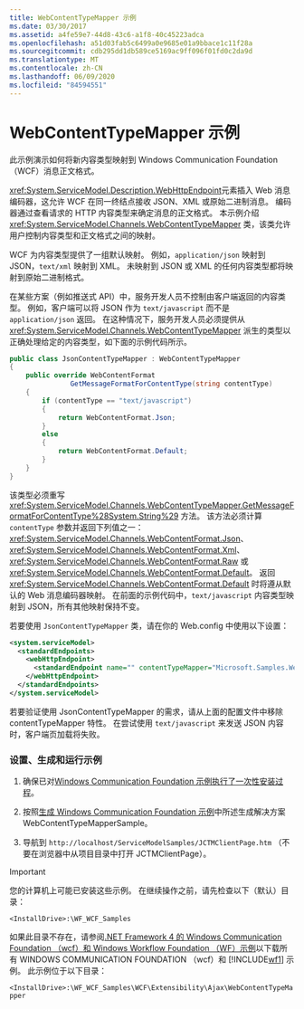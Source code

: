 ```yaml
---
title: WebContentTypeMapper 示例
ms.date: 03/30/2017
ms.assetid: a4fe59e7-44d8-43c6-a1f8-40c45223adca
ms.openlocfilehash: a51d03fab5c6499a0e9685e01a9bbace1c11f28a
ms.sourcegitcommit: cdb295dd1db589ce5169ac9ff096f01fd0c2da9d
ms.translationtype: MT
ms.contentlocale: zh-CN
ms.lasthandoff: 06/09/2020
ms.locfileid: "84594551"
---
```

# <a name="webcontenttypemapper-sample"></a>WebContentTypeMapper 示例
此示例演示如何将新内容类型映射到 Windows Communication Foundation （WCF）消息正文格式。  
  
 <xref:System.ServiceModel.Description.WebHttpEndpoint>元素插入 Web 消息编码器，这允许 WCF 在同一终结点接收 JSON、XML 或原始二进制消息。 编码器通过查看请求的 HTTP 内容类型来确定消息的正文格式。 本示例介绍 <xref:System.ServiceModel.Channels.WebContentTypeMapper> 类，该类允许用户控制内容类型和正文格式之间的映射。  
  
 WCF 为内容类型提供了一组默认映射。 例如，`application/json` 映射到 JSON，`text/xml` 映射到 XML。 未映射到 JSON 或 XML 的任何内容类型都将映射到原始二进制格式。  
  
 在某些方案（例如推送式 API）中，服务开发人员不控制由客户端返回的内容类型。 例如，客户端可以将 JSON 作为 `text/javascript` 而不是 `application/json` 返回。 在这种情况下，服务开发人员必须提供从 <xref:System.ServiceModel.Channels.WebContentTypeMapper> 派生的类型以正确处理给定的内容类型，如下面的示例代码所示。  
  
```csharp  
public class JsonContentTypeMapper : WebContentTypeMapper  
{  
    public override WebContentFormat  
               GetMessageFormatForContentType(string contentType)  
    {  
        if (contentType == "text/javascript")  
        {  
            return WebContentFormat.Json;  
        }  
        else  
        {  
            return WebContentFormat.Default;  
        }  
    }  
}  
```  
  
 该类型必须重写 <xref:System.ServiceModel.Channels.WebContentTypeMapper.GetMessageFormatForContentType%28System.String%29> 方法。 该方法必须计算 `contentType` 参数并返回下列值之一：<xref:System.ServiceModel.Channels.WebContentFormat.Json>、<xref:System.ServiceModel.Channels.WebContentFormat.Xml>、<xref:System.ServiceModel.Channels.WebContentFormat.Raw> 或 <xref:System.ServiceModel.Channels.WebContentFormat.Default>。 返回 <xref:System.ServiceModel.Channels.WebContentFormat.Default> 时将遵从默认的 Web 消息编码器映射。 在前面的示例代码中，`text/javascript` 内容类型映射到 JSON，所有其他映射保持不变。  
  
 若要使用 `JsonContentTypeMapper` 类，请在你的 Web.config 中使用以下设置：  
  
```xml  
<system.serviceModel>  
  <standardEndpoints>  
    <webHttpEndpoint>  
      <standardEndpoint name="" contentTypeMapper="Microsoft.Samples.WebContentTypeMapper.JsonContentTypeMapper, JsonContentTypeMapper, Version=1.0.0.0, Culture=neutral, PublicKeyToken=null" />  
    </webHttpEndpoint>  
  </standardEndpoints>  
</system.serviceModel>  
```  
  
 若要验证使用 JsonContentTypeMapper 的需求，请从上面的配置文件中移除 contentTypeMapper 特性。 在尝试使用 `text/javascript` 来发送 JSON 内容时，客户端页加载将失败。  
  
### <a name="to-set-up-build-and-run-the-sample"></a>设置、生成和运行示例  
  
1. 确保已对[Windows Communication Foundation 示例执行了一次性安装过程](one-time-setup-procedure-for-the-wcf-samples.md)。  
  
2. 按照[生成 Windows Communication Foundation 示例](building-the-samples.md)中所述生成解决方案 WebContentTypeMapperSample。  
  
3. 导航到 `http://localhost/ServiceModelSamples/JCTMClientPage.htm` （不要在浏览器中从项目目录中打开 JCTMClientPage）。  
  
> [!IMPORTANT]
> 您的计算机上可能已安装这些示例。 在继续操作之前，请先检查以下（默认）目录：  
>
> `<InstallDrive>:\WF_WCF_Samples`  
>
> 如果此目录不存在，请参阅[.NET Framework 4 的 Windows Communication Foundation （wcf）和 Windows Workflow Foundation （WF）示例](https://www.microsoft.com/download/details.aspx?id=21459)以下载所有 WINDOWS COMMUNICATION FOUNDATION （wcf）和 [!INCLUDE[wf1](../../../../includes/wf1-md.md)] 示例。 此示例位于以下目录：  
>
> `<InstallDrive>:\WF_WCF_Samples\WCF\Extensibility\Ajax\WebContentTypeMapper`  
